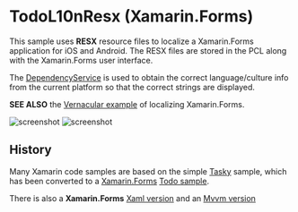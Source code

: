 TodoL10nResx (Xamarin.Forms)
=======

This sample uses **RESX** resource files to localize a Xamarin.Forms application for iOS and Android. The RESX files are stored in the PCL along with the Xamarin.Forms user interface.

The [DependencyService](http://developer.xamarin.com/guides/cross-platform/xamarin-forms/dependency-service/) is used to obtain the correct language/culture info from the current platform so that the correct strings are displayed.

**SEE ALSO** the [Vernacular example](https://github.com/conceptdev/xamarin-forms-samples/tree/master/TodoL10nVernacular) of localizing Xamarin.Forms.

![screenshot](https://raw.githubusercontent.com/conceptdev/xamarin-forms-samples/master/TodoL10nResx/Screenshots/iOS-Japanese-sml.png "iOS Japanese")  ![screenshot](https://raw.githubusercontent.com/conceptdev/xamarin-forms-samples/master/TodoL10nResx/Screenshots/Android-PortugeseBrazil-sml.png "Android Brazilian Portuguese")





History
------

Many Xamarin code samples are based on the simple [Tasky](https://github.com/xamarin/mobile-samples/tree/master/Tasky) sample, which has been converted to a [Xamarin.Forms](http://xamarin.com/forms) [Todo sample](https://github.com/xamarin/xamarin-forms-samples/tree/master/Todo).

There is also a **Xamarin.Forms** [Xaml version](https://github.com/conceptdev/xamarin-forms-samples/tree/master/TodoXaml) and an [Mvvm version](https://github.com/conceptdev/xamarin-forms-samples/tree/master/TodoMvvm)